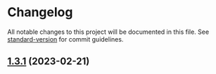 # Changelog

All notable changes to this project will be documented in this file. See [standard-version](https://github.com/conventional-changelog/standard-version) for commit guidelines.

## [1.3.1](https://github.com/yunxuanc/huskyCommitLint/compare/release-20230221-v1.3.1...release-20230221-v1.3.1) (2023-02-21)
